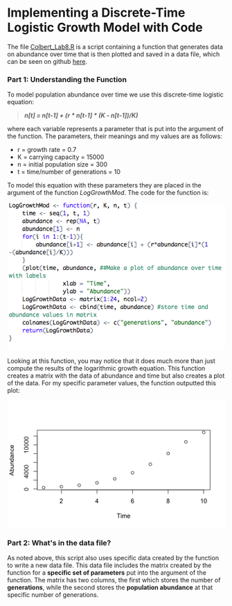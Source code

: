 # Implementing a Discrete-Time Logistic Growth Model with Code



The file [Colbert_Lab8.R](https://github.com/brusselsproutshawty/CompBioLabsAndHomework/blob/master/Labs/Lab08/Colbert_Lab8.R) is a script containing a function that generates data on abundance over time that is then plotted and saved in a data file, which can be seen on github [here](https://github.com/brusselsproutshawty/CompBioLabsAndHomework/blob/master/Labs/Lab08/LogGrowthResults.csv).

### Part 1: Understanding the Function

To model population abundance over time we use this discrete-time logistic equation:

>  ****_n[t] = n[t-1] + (r * n[t-1] * (K - n[t-1])/K)_****



where each variable represents a parameter that is put into the argument of the function. The parameters, their meanings and my values are as follows:

* r = growth rate = 0.7
* K = carrying capacity = 15000
* n = initial population size = 300
* t = time/number of generations = 10

To model this equation with these parameters they are placed in the argument of the function _LogGrowthMod_. The code for the function is: 

![Code for logarithmix growth function in r](LogGrowthFuncCode.png)

Looking at this function, you may notice that it does much more than just compute the results of the logarithmic growth equation. This function creates a matrix with the data of abundance and time but also creates a plot of the data. For my specific parameter values, the function outputted this plot: 

![Plot of abundance over time for my parameter values](LogGrowthPlot.png)


### Part 2: What's in the data file?

As noted above, this script also uses specific data created by the function to write a new data file. This data file includes the matrix created by the function for a **specific set of parameters** put into the argument of the function. The matrix has two columns, the first which stores the number of **generations**,  while the second stores the **population abundance** at that specific number of generations. 
